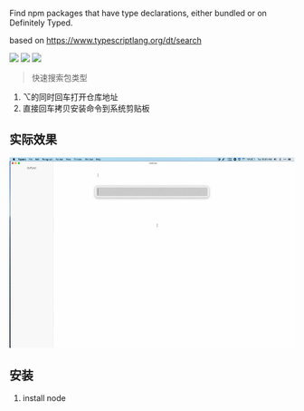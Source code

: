 Find npm packages that have type declarations, either bundled or on Definitely Typed.

based on https://www.typescriptlang.org/dt/search


![](https://img.shields.io/badge/version-v0.2-green?style=for-the-badge)
[![](https://img.shields.io/badge/download-click-blue?style=for-the-badge)](https://github.com/alanhg/alfred-workflows/raw/master/type-search/Type%20Search.alfredworkflow)
[![](https://img.shields.io/badge/plist-link-important?style=for-the-badge)](https://raw.githubusercontent.com/alanhg/alfred-workflows/master/type-search/src/info.plist)


<!-- more -->

> 快速搜索包类型

1. ⌥的同时回车打开仓库地址
2. 直接回车拷贝安装命令到系统剪贴板


## 实际效果

![](./screenshot.gif)

## 安装

1. install node
